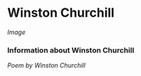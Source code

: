 # Winston Churchill #
*Image*
### Information about Winston Churchill ###
*Poem by Winston Churchill*
